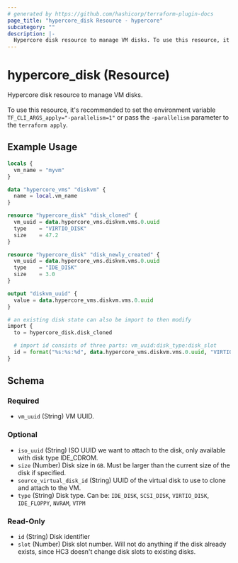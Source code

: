 ```yaml
---
# generated by https://github.com/hashicorp/terraform-plugin-docs
page_title: "hypercore_disk Resource - hypercore"
subcategory: ""
description: |-
  Hypercore disk resource to manage VM disks. To use this resource, it's recommended to set the environment variable TF_CLI_ARGS_apply="-parallelism=1" or pass the -parallelism parameter to the terraform apply.
---
```


# hypercore_disk (Resource)

Hypercore disk resource to manage VM disks. <br><br>To use this resource, it's recommended to set the environment variable `TF_CLI_ARGS_apply="-parallelism=1"` or pass the `-parallelism` parameter to the `terraform apply`.

## Example Usage

```terraform
locals {
  vm_name = "myvm"
}

data "hypercore_vms" "diskvm" {
  name = local.vm_name
}

resource "hypercore_disk" "disk_cloned" {
  vm_uuid = data.hypercore_vms.diskvm.vms.0.uuid
  type    = "VIRTIO_DISK"
  size    = 47.2
}

resource "hypercore_disk" "disk_newly_created" {
  vm_uuid = data.hypercore_vms.diskvm.vms.0.uuid
  type    = "IDE_DISK"
  size    = 3.0
}

output "diskvm_uuid" {
  value = data.hypercore_vms.diskvm.vms.0.uuid
}

# an existing disk state can also be import to then modify
import {
  to = hypercore_disk.disk_cloned

  # import id consists of three parts: vm_uuid:disk_type:disk_slot
  id = format("%s:%s:%d", data.hypercore_vms.diskvm.vms.0.uuid, "VIRTIO_DISK", 1)
}
```

<!-- schema generated by tfplugindocs -->
## Schema

### Required

- `vm_uuid` (String) VM UUID.

### Optional

- `iso_uuid` (String) ISO UUID we want to attach to the disk, only available with disk type IDE_CDROM.
- `size` (Number) Disk size in `GB`. Must be larger than the current size of the disk if specified.
- `source_virtual_disk_id` (String) UUID of the virtual disk to use to clone and attach to the VM.
- `type` (String) Disk type. Can be: `IDE_DISK`, `SCSI_DISK`, `VIRTIO_DISK`, `IDE_FLOPPY`, `NVRAM`, `VTPM`

### Read-Only

- `id` (String) Disk identifier
- `slot` (Number) Disk slot number. Will not do anything if the disk already exists, since HC3 doesn't change disk slots to existing disks.
